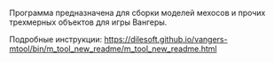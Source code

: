 Программа предназначена для сборки моделей мехосов и прочих трехмерных объектов для игры Вангеры.

Подробные инструкции: https://dilesoft.github.io/vangers-mtool/bin/m_tool_new_readme/m_tool_new_readme.html
